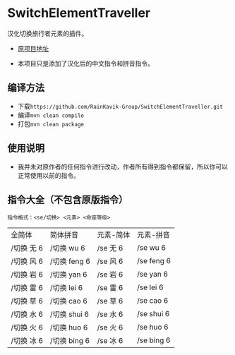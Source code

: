 # SwitchElementTraveller
 汉化切换旅行者元素的插件。

* [原项目地址](https://github.com/Penelopeep/SwitchElementTraveller)

* 本项目只是添加了汉化后的中文指令和拼音指令。

## 编译方法

* 下载`https://github.com/RainKavik-Group/SwitchElementTraveller.git`
* 编译`mvn clean compile`
* 打包`mvn clean package`

## 使用说明

* 我并未对原作者的任何指令进行改动，作者所有得到指令都保留，所以你可以正常使用以前的指令。


## 指令大全（不包含原版指令）

`指令格式：<se/切换> <元素> <命座等级>`
<table>
    <tr>
        <td>全简体</td>
        <td>简体拼音</td>
        <td>元素-简体</td>
        <td>元素-拼音</td>
    </tr>
    <tr>
        <td>/切换 无 6 </td>
        <td>/切换 wu 6 </td>
        <td>/se 无 6 </td>
        <td>/se wu 6 </td>
    </tr>
    <tr>
        <td>/切换 风 6 </td>
        <td>/切换 feng 6 </td>
        <td>/se 风 6 </td>
        <td>/se feng 6 </td>
    </tr>
    <tr>
        <td>/切换 岩 6 </td>
        <td>/切换 yan 6 </td>
        <td>/se 岩 6 </td>
        <td>/se yan 6 </td>
    </tr>
    <tr>
        <td>/切换 雷 6 </td>
        <td>/切换 lei 6 </td>
        <td>/se 雷 6 </td>
        <td>/se lei 6 </td>
    </tr>
    <tr>
        <td>/切换 草 6 </td>
        <td>/切换 cao 6 </td>
        <td>/se 草 6 </td>
        <td>/se cao 6 </td>
    </tr>
    <tr>
        <td>/切换 水 6 </td>
        <td>/切换 shui 6 </td>
        <td>/se 水 6 </td>
        <td>/se shui 6 </td>
    </tr>
    <tr>
        <td>/切换 火 6 </td>
        <td>/切换 huo 6 </td>
        <td>/se 火 6 </td>
        <td>/se huo 6 </td>
    </tr>
    <tr>
        <td>/切换 冰 6</td>
        <td>/切换 bing 6</td>
        <td>/se 冰 6</td>
        <td>/se bing 6</td>
    </tr>
</table>